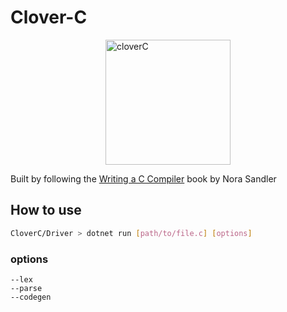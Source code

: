 # Clover-C

<img src="https://github.com/user-attachments/assets/c2b630b4-3086-4132-b061-00773c4e7f0a" style="display: block; margin: 0 auto" width="200" alt="cloverC"/>

Built by following the [Writing a C Compiler](https://nostarch.com/writing-c-compiler) book by Nora Sandler

## How to use

```sh
CloverC/Driver > dotnet run [path/to/file.c] [options]
```

### options
```
--lex
--parse
--codegen
```